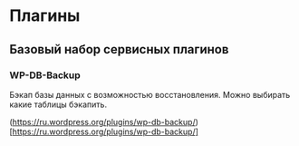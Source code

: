 # Плагины

## Базовый набор сервисных плагинов

### WP-DB-Backup

Бэкап базы данных с возможностью восстановления. Можно выбирать какие таблицы бэкапить.

(https://ru.wordpress.org/plugins/wp-db-backup/)[https://ru.wordpress.org/plugins/wp-db-backup/]
